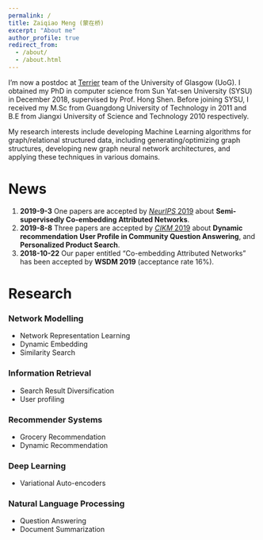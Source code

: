 ```yaml
---
permalink: /
title: Zaiqiao Meng (蒙在桥)
excerpt: "About me"
author_profile: true
redirect_from: 
  - /about/
  - /about.html
---
```


I’m now a postdoc at [Terrier](http://terrierteam.dcs.gla.ac.uk/People.html) team of the University of Glasgow (UoG). I obtained my PhD in computer science from Sun Yat-sen University (SYSU) in December 2018, supervised by Prof. Hong Shen. Before joining SYSU, I received my M.Sc from Guangdong University of Technology in 2011 and B.E from Jiangxi University of Science and Technology 2010 respectively. 

My research interests include developing Machine Learning algorithms for graph/relational structured data, including generating/optimizing graph structures, developing new graph neural network architectures, and applying these techniques in various domains.

# News
1. **2019-9-3**
   One papers are accepted by [*NeurIPS* 2019](https://neurips.cc/Conferences/2019/)  about **Semi-supervisedly Co-embedding Attributed Networks**.
2. **2019-8-8**
   Three papers are accepted by [*CIKM* 2019](http://www.cikm2019.net/) about **Dynamic recommendation** **User Profile in Community Question Answering**, and **Personalized Product Search**. 
3. **2018-10-22**
   Our paper entitled “Co-embedding Attributed Networks” has been accepted by **WSDM 2019** (acceptance rate 16%).


# Research

### Network Modelling
- Network Representation Learning
- Dynamic Embedding
- Similarity Search
### Information Retrieval
- Search Result Diversification
- User profiling
### Recommender Systems
- Grocery Recommendation
- Dynamic Recommendation
### Deep Learning
- Variational Auto-encoders
### Natural Language Processing 
- Question Answering
- Document Summarization 